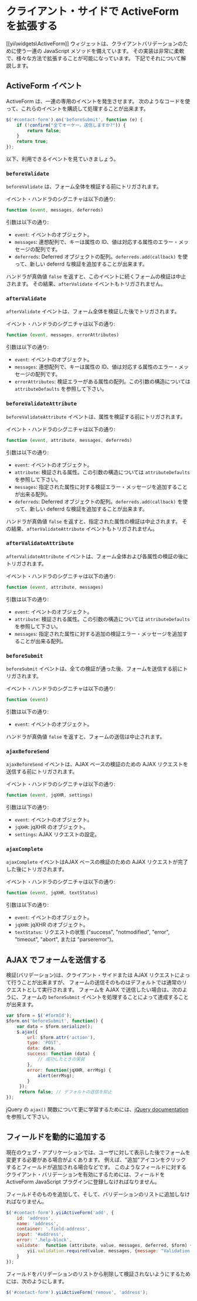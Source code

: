 クライアント・サイドで ActiveForm を拡張する
==========================================

[[yii\widgets\ActiveForm]] ウィジェットは、クライアントバリデーションのために使う一連の JavaScript メソッドを備えています。
その実装は非常に柔軟で、様々な方法で拡張することが可能になっています。
下記でそれについて解説します。

## ActiveForm イベント

ActiveForm は、一連の専用のイベントを発生させます。
次のようなコードを使って、これらのイベントを購読して処理することが出来ます。

```javascript
$('#contact-form').on('beforeSubmit', function (e) {
	if (!confirm("全てオーケー。送信しますか?")) {
		return false;
	}
	return true;
});
```

以下、利用できるイベントを見ていきましょう。

### `beforeValidate`

`beforeValidate` は、フォーム全体を検証する前にトリガされます。

イベント・ハンドラのシグニチャは以下の通り:

```javascript
function (event, messages, deferreds)
```

引数は以下の通り:

- `event`: イベントのオブジェクト。
- `messages`: 連想配列で、キーは属性の ID、値は対応する属性のエラー・メッセージの配列です。
- `deferreds`: Deferred オブジェクトの配列。`deferreds.add(callback)` を使って、新しい deferrd な検証を追加することが出来ます。

ハンドラが真偽値 `false` を返すと、このイベントに続くフォームの検証は中止されます。
その結果、`afterValidate` イベントもトリガされません。

### `afterValidate`

`afterValidate` イベントは、フォーム全体を検証した後でトリガされます。

イベント・ハンドラのシグニチャは以下の通り:

```javascript
function (event, messages, errorAttributes)
```

引数は以下の通り:

- `event`: イベントのオブジェクト。
- `messages`: 連想配列で、キーは属性の ID、値は対応する属性のエラー・メッセージの配列です。
- `errorAttributes`: 検証エラーがある属性の配列。この引数の構造については `attributeDefaults` を参照して下さい。

### `beforeValidateAttribute`

`beforeValidateAttribute` イベントは、属性を検証する前にトリガされます。

イベント・ハンドラのシグニチャは以下の通り:

```javascript
function (event, attribute, messages, deferreds)
```
     
引数は以下の通り:

- `event`: イベントのオブジェクト。
- `attribute`: 検証される属性。この引数の構造については `attributeDefaults` を参照して下さい。
- `messages`: 指定された属性に対する検証エラー・メッセージを追加することが出来る配列。
- `deferreds`: Deferred オブジェクトの配列。`deferreds.add(callback)` を使って、新しい deferrd な検証を追加することが出来ます。

ハンドラが真偽値 `false` を返すと、指定された属性の検証は中止されます。
その結果、`afterValidateAttribute` イベントもトリガされません。

### `afterValidateAttribute`

`afterValidateAttribute` イベントは、フォーム全体および各属性の検証の後にトリガされます。

イベント・ハンドラのシグニチャは以下の通り:

```javascript
function (event, attribute, messages)
```

引数は以下の通り:

- `event`: イベントのオブジェクト。
- `attribute`: 検証される属性。この引数の構造については `attributeDefaults` を参照して下さい。
- `messages`: 指定された属性に対する追加の検証エラー・メッセージを追加することが出来る配列。

### `beforeSubmit`

`beforeSubmit` イベントは、全ての検証が通った後、フォームを送信する前にトリガされます。

イベント・ハンドラのシグニチャは以下の通り:

```javascript
function (event)
```

引数は以下の通り:

- `event`: イベントのオブジェクト。

ハンドラが真偽値 `false` を返すと、フォームの送信は中止されます。

### `ajaxBeforeSend`
         
`ajaxBeforeSend` イベントは、AJAX ベースの検証のための AJAX リクエストを送信する前にトリガされます。

イベント・ハンドラのシグニチャは以下の通り:

```javascript
function (event, jqXHR, settings)
```

引数は以下の通り:

- `event`: イベントのオブジェクト。
- `jqXHR`: jqXHR のオブジェクト。
- `settings`: AJAX リクエストの設定。

### `ajaxComplete`

`ajaxComplete` イベントはAJAX ベースの検証のための AJAX リクエストが完了した後にトリガされます。

イベント・ハンドラのシグニチャは以下の通り:

```javascript
function (event, jqXHR, textStatus)
```

引数は以下の通り:

- `event`: イベントのオブジェクト。
- `jqXHR`: jqXHR のオブジェクト。
- `textStatus`: リクエストの状態 ("success", "notmodified", "error", "timeout",
"abort", または "parsererror")。

## AJAX でフォームを送信する

検証(バリデーション)は、クライアント・サイドまたは AJAX リクエストによって行うことが出来ますが、
フォームの送信そのものはデフォルトでは通常のリクエストとして実行されます。
フォームを AJAX で送信したい場合は、次のように、フォームの `beforeSubmit` イベントを処理することによって達成することが出来ます。

```javascript
var $form = $('#formId');
$form.on('beforeSubmit', function() {
    var data = $form.serialize();
    $.ajax({
        url: $form.attr('action'),
        type: 'POST',
        data: data,
        success: function (data) {
            // 成功したときの実装
        },
        error: function(jqXHR, errMsg) {
            alert(errMsg);
        }
     });
     return false; // デフォルトの送信を抑止
});
```

jQuery の `ajax()` 関数について更に学習するためには、[jQuery documentation](https://api.jquery.com/jQuery.ajax/) を参照して下さい。


## フィールドを動的に追加する

現在のウェブ・アプリケーションでは、ユーザに対して表示した後でフォームを変更する必要がある場合がよくあります。
例えば、"追加"アイコンをクリックするとフィールドが追加される場合などです。
このようなフィールドに対するクライアント・バリデーションを有効にするためには、フィールドを ActiveForm JavaScript プラグインに登録しなければなりません。

フィールドそのものを追加して、そして、バリデーションのリストに追加しなければなりません。

```javascript
$('#contact-form').yiiActiveForm('add', {
    id: 'address',
    name: 'address',
    container: '.field-address',
    input: '#address',
    error: '.help-block',
    validate:  function (attribute, value, messages, deferred, $form) {
        yii.validation.required(value, messages, {message: "Validation Message Here"});
    }
});
```

フィールドをバリデーションのリストから削除して検証されないようにするためには、次のようにします。

```javascript
$('#contact-form').yiiActiveForm('remove', 'address');
```
